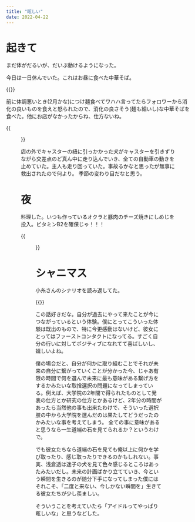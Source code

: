 ```yaml
---
title: "眩しい"
date: 2022-04-22
---
```


# 起きて
まだ体がだるいが、だいぶ動けるようになった。

今日は一日休んでいた。これはお昼に食べた中華そば。

{{<tweet user="dango_bot" id="1517751148937355264">}}

前に体調悪いとき(2月かな)につけ麺食べてワハハ言ってたらフォロワーから消化の良いものを食えと怒られたので、消化の良さそう(麺も細いし)な中華そばを食べた。他にお店がなかったからね、仕方ないね。

{{<figure src="/media/2022-04-23-dog.jpeg" alt="dog">}}

店の外でキャスターの紐に引っかかった犬がキャスターを引きずりながら交差点のど真ん中に走り込んでいき、全ての自動車の動きを止めていた。主人も走り回っていた。事故るかなと思ったが無事に救出されたので何より。
季節の変わり目だなと思う。

# 夜
料理した。いつも作っているオクラと豚肉のチーズ焼きにしめじを投入。ビタミンB2を確保じゃ！！！

{{<figure src="/media/2022-04-23-dinner.jpeg" alt="dinner">}}

# シャニマス

小糸さんのシナリオを読み返してた。

{{<tweet user="dango_bot" id="1517882148618792960">}}

この話好きだな。自分が過去にやって来たことが今につながっているという体験。僕にとってこういった体験は既出のもので、特に今更感動はないけど、彼女にとってはファーストコンタクトになってる。すごく自分の行いに対してポジティブになれてて喜ばしいし、嬉しいよね。

僕の場合だと、自分が何かに取り組むことでそれが未来の自分に繋がっていくことが分かった今、じゃあ有限の時間で何を選んで未来に最も意味がある繋げ方をするかみたいな取捨選択の問題になってしまっている。例えば、大学院の2年間で得られたものとして発表の仕方とか研究の仕方とかあるけど、2年分の時間があったら当然他の事も出来たわけで、そういった選択肢の中から大学院を選んだのは果たしてどうだったのかみたいな事を考えてしまう。
全ての事に意味があると思うなら一生道端の石を見てられるか？というわけで。

でも彼女たちなら道端の石を見ても俺以上に何かを学び取ったり、感じ取ったりできるのかもしれない。事実、浅倉透は迷子の犬を見て色々感じるところはあったみたいだし。未来の計画ばかり立てていき、今という瞬間を生きるのが随分下手になってしまった僕にはそれこそ、「二度と来ない、今しかない瞬間を」生きてる彼女たちが少し羨ましい。

そういうことを考えていたら「アイドルってやっぱり眩しいな」と思うなどした。